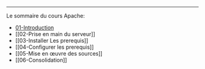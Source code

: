 ___
Le sommaire du cours Apache:
 - [01-Introduction](01-Introduction.md)
 - [[02-Prise en main du serveur]]
 - [[03-Installer Les prerequis]]
 - [[04-Configurer les prerequis]]
 - [[05-Mise en œuvre des sources]]
 - [[06-Consolidation]]






